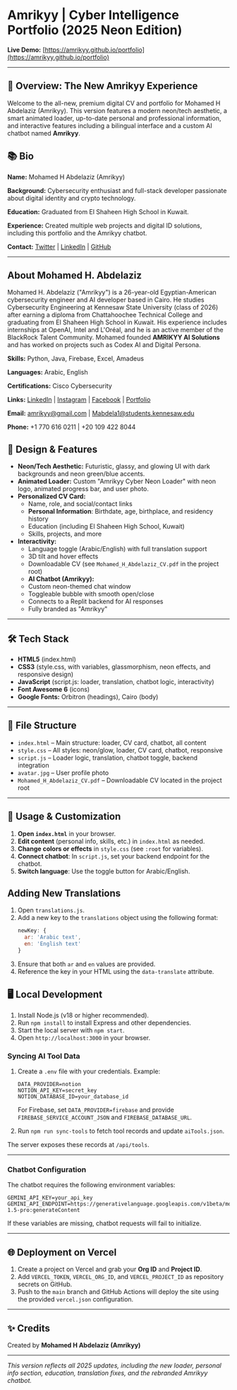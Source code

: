 # Amrikyy | Cyber Intelligence Portfolio (2025 Neon Edition)

**Live Demo:** [https://amrikyy.github.io/portfolio](https://amrikyy.github.io/portfolio)

---

## 🚀 Overview: The New Amrikyy Experience

Welcome to the all-new, premium digital CV and portfolio for Mohamed H Abdelaziz (Amrikyy). This version features a modern neon/tech aesthetic, a smart animated loader, up-to-date personal and professional information, and interactive features including a bilingual interface and a custom AI chatbot named **Amrikyy**.

## 📚 Bio

**Name:** Mohamed H Abdelaziz (Amrikyy)

**Background:** Cybersecurity enthusiast and full-stack developer passionate about digital identity and crypto technology.

**Education:** Graduated from El Shaheen High School in Kuwait.

**Experience:** Created multiple web projects and digital ID solutions, including this portfolio and the Amrikyy chatbot.

**Contact:** [Twitter](https://twitter.com/amrikyy) | [LinkedIn](https://linkedin.com/in/amrikyy) | [GitHub](https://github.com/amrikyy)

---
## About Mohamed H. Abdelaziz

Mohamed H. Abdelaziz ("Amrikyy") is a 26-year-old Egyptian-American cybersecurity engineer and AI developer based in Cairo. He studies Cybersecurity Engineering at Kennesaw State University (class of 2026) after earning a diploma from Chattahoochee Technical College and graduating from El Shaheen High School in Kuwait. His experience includes internships at OpenAI, Intel and L'Oréal, and he is an active member of the BlackRock Talent Community. Mohamed founded **AMRIKYY AI Solutions** and has worked on projects such as Codex AI and Digital Persona.

**Skills:** Python, Java, Firebase, Excel, Amadeus

**Languages:** Arabic, English

**Certifications:** Cisco Cybersecurity

**Links:** [LinkedIn](https://www.linkedin.com/in/mohamed-abdelaziz-815797347) | [Instagram](https://www.instagram.com/amrikyy) | [Facebook](https://www.facebook.com/share/17qHw2N9PG) | [Portfolio](https://moeabdelaziz007.github.io/amrikyy/)

**Email:** [amrikyy@gmail.com](mailto:amrikyy@gmail.com) | [Mabdela1@students.kennesaw.edu](mailto:Mabdela1@students.kennesaw.edu)

**Phone:** +1 770 616 0211 | +20 109 422 8044

## 🎨 Design & Features

- **Neon/Tech Aesthetic:** Futuristic, glassy, and glowing UI with dark backgrounds and neon green/blue accents.
- **Animated Loader:** Custom "Amrikyy Cyber Neon Loader" with neon logo, animated progress bar, and user photo.
- **Personalized CV Card:**
  - Name, role, and social/contact links
  - **Personal Information**: Birthdate, age, birthplace, and residency history
  - Education (including El Shaheen High School, Kuwait)
  - Skills, projects, and more
- **Interactivity:**
  - Language toggle (Arabic/English) with full translation support
  - 3D tilt and hover effects
  - Downloadable CV (see `Mohamed_H_Abdelaziz_CV.pdf` in the project root)
  - **AI Chatbot (Amrikyy):**
  - Custom neon-themed chat window
  - Toggleable bubble with smooth open/close
  - Connects to a Replit backend for AI responses
  - Fully branded as "Amrikyy"

---

## 🛠️ Tech Stack

- **HTML5** (index.html)
- **CSS3** (style.css, with variables, glassmorphism, neon effects, and responsive design)
- **JavaScript** (script.js: loader, translation, chatbot logic, interactivity)
- **Font Awesome 6** (icons)
- **Google Fonts:** Orbitron (headings), Cairo (body)

---

## 📁 File Structure

- `index.html` – Main structure: loader, CV card, chatbot, all content
- `style.css` – All styles: neon/glow, loader, CV card, chatbot, responsive
- `script.js` – Loader logic, translation, chatbot toggle, backend integration
- `avatar.jpg` – User profile photo
- `Mohamed_H_Abdelaziz_CV.pdf` – Downloadable CV located in the project root

---

## 🚦 Usage & Customization

1. **Open `index.html`** in your browser.
2. **Edit content** (personal info, skills, etc.) in `index.html` as needed.
3. **Change colors or effects** in `style.css` (see `:root` for variables).
4. **Connect chatbot**: In `script.js`, set your backend endpoint for the chatbot.
5. **Switch language**: Use the toggle button for Arabic/English.

## Adding New Translations

1. Open `translations.js`.
2. Add a new key to the `translations` object using the following format:
   ```javascript
   newKey: {
     ar: 'Arabic text',
     en: 'English text'
   }
   ```
3. Ensure that both `ar` and `en` values are provided.
4. Reference the key in your HTML using the `data-translate` attribute.

## 🖥️ Local Development

1. Install Node.js (v18 or higher recommended).
2. Run `npm install` to install Express and other dependencies.
3. Start the local server with `npm start`.
4. Open `http://localhost:3000` in your browser.

### Syncing AI Tool Data

1. Create a `.env` file with your credentials. Example:

   ```dotenv
   DATA_PROVIDER=notion
   NOTION_API_KEY=secret_key
   NOTION_DATABASE_ID=your_database_id
   ```

   For Firebase, set `DATA_PROVIDER=firebase` and provide `FIREBASE_SERVICE_ACCOUNT_JSON` and `FIREBASE_DATABASE_URL`.

2. Run `npm run sync-tools` to fetch tool records and update `aiTools.json`.

The server exposes these records at `/api/tools`.

---

### Chatbot Configuration

The chatbot requires the following environment variables:

```dotenv
GEMINI_API_KEY=your_api_key
GEMINI_API_ENDPOINT=https://generativelanguage.googleapis.com/v1beta/models/gemini-1.5-pro:generateContent
```

If these variables are missing, chatbot requests will fail to initialize.

---

## 🌐 Deployment on Vercel

1. Create a project on Vercel and grab your **Org ID** and **Project ID**.
2. Add `VERCEL_TOKEN`, `VERCEL_ORG_ID`, and `VERCEL_PROJECT_ID` as repository
   secrets on GitHub.
3. Push to the `main` branch and GitHub Actions will deploy the site using the
   provided `vercel.json` configuration.

---

## ✨ Credits

Created by **Mohamed H Abdelaziz (Amrikyy)**

---

*This version reflects all 2025 updates, including the new loader, personal info section, education, translation fixes, and the rebranded Amrikyy chatbot.*
